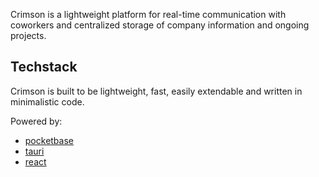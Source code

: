 Crimson is a lightweight platform for real-time communication with coworkers and centralized storage of company information and ongoing projects.

## Techstack
Crimson is built to be lightweight, fast, easily extendable and written in minimalistic code.

Powered by:
- [pocketbase](https://pocketbase.io)
- [tauri](https://tauri.app/)
- [react](https://react.dev/)
